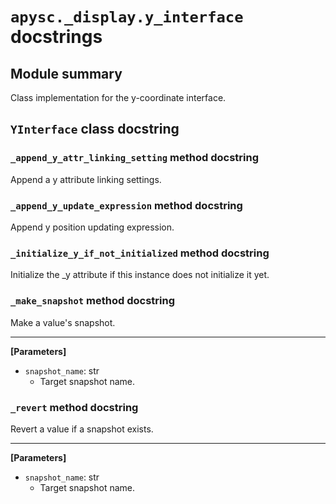 # `apysc._display.y_interface` docstrings

## Module summary

Class implementation for the y-coordinate interface.

## `YInterface` class docstring

### `_append_y_attr_linking_setting` method docstring

Append a y attribute linking settings.

### `_append_y_update_expression` method docstring

Append y position updating expression.

### `_initialize_y_if_not_initialized` method docstring

Initialize the _y attribute if this instance does not initialize it yet.

### `_make_snapshot` method docstring

Make a value's snapshot.<hr>

**[Parameters]**

- `snapshot_name`: str
  - Target snapshot name.

### `_revert` method docstring

Revert a value if a snapshot exists.<hr>

**[Parameters]**

- `snapshot_name`: str
  - Target snapshot name.